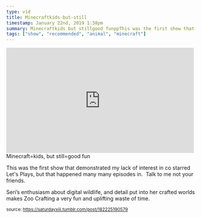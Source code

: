 ```yaml
---
type: vid
title: Minecraftkids-but-still
timestamp: January 22nd, 2019 1:38pm
summary: Minecraftkids but stillgood funppThis was the first show that demonstrated my lack of interest in co starred Lets Plays but that happened manSeri’s enthusiasm about digital wildlife and detail put into her crafted worlds makes Zoo Crafting a very fun and uplifting waste of timep 
tags: ["show", "recommended", "animal", "minecraft"]
---
```

<iframe width="500" height="281"  id="youtube_iframe" src="https://www.youtube.com/embed/kpTdG4PkwXA?feature=oembed&amp;enablejsapi=1&amp;origin=http://safe.txmblr.com&amp;wmode=opaque" frameborder="0" allow="accelerometer; autoplay; clipboard-write; encrypted-media; gyroscope; picture-in-picture" allowfullscreen></iframe>                    
                                            <div class="caption">
Minecraft=kids, but still=good fun

This was the first show that demonstrated my lack of interest in co starred Let's Plays, but that happened many many episodes in.  Talk to me not your friends. 

Seri’s enthusiasm about digital wildlife, and detail put into her crafted worlds makes Zoo Crafting a very fun and uplifting waste of time.
 
                                                    
<small>source: https://saturdayxiii.tumblr.com/post/182225190579</small>